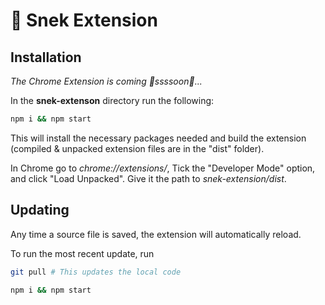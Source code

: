 # :snake: Snek Extension
## Installation
_The Chrome Extension is coming 🐍ssssoon🐍..._

In the **snek-extenson** directory run the following:
```bash
npm i && npm start
```
This will install the necessary packages needed and build the extension (compiled & unpacked extension files are in the "dist" folder).

In Chrome go to _chrome://extensions/_, Tick the "Developer Mode" option, and click "Load Unpacked". Give it the
path to *snek-extension/dist*.

## Updating
Any time a source file is saved, the extension will automatically reload.

To run the most recent update, run
```bash
git pull # This updates the local code

npm i && npm start
```
